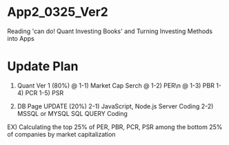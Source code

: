 # App2_0325_Ver2
Reading 'can do! Quant Investing Books' and Turning Investing Methods into Apps

# Update Plan #
1. Quant Ver 1 (80%)
   @ 1-1) Market Cap Serch
   @ 1-2) PER\n
   @ 1-3) PBR
   1-4) PCR
   1-5) PSR
   
2. DB Page UPDATE (20%)
   2-1) JavaScript, Node.js Server Coding
   2-2) MSSQL or MYSQL SQL QUERY Coding


EX) Calculating the top 25% of PER, PBR, PCR, PSR among the bottom 25% of companies by market capitalization
